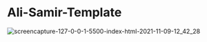 # Ali-Samir-Template

![screencapture-127-0-0-1-5500-index-html-2021-11-09-12_42_28](https://user-images.githubusercontent.com/62913154/140986987-ac1e8374-1d97-4a7c-a55f-d19bca8ff146.png)
